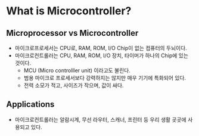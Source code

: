 # What is Microcontroller?
## Microprocessor vs Microcontroller

- 마이크로프로세서는 CPU로, RAM, ROM, I/O Chip이 없는 컴퓨터의 두뇌이다.
- 마이크로컨트롤러는 CPU, RAM, ROM, I/O 장치, 타이머가 하나의 Chip에 있는 것이다.
	- MCU (Micro controlller unit) 이라고도 불린다.
	- 범용 마이크로 프로세서보다 강력하지는 않지만 매우 기기에 특화되어 있다.
	- 전력 소모가 적고, 사이즈가 작으며, 값이 싸다.

## Applications

- 마이크로컨트롤러는 알람시계, 무선 라우터, 스캐너, 프린터 등 우리 생활 곳곳에 사용되고 있다.
